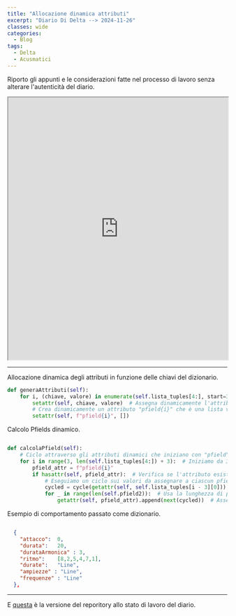 ```yaml
---
title: "Allocazione dinamica attributi"
excerpt: "Diario Di Delta --> 2024-11-26"
classes: wide
categories:
  - Blog
tags:
  - Delta
  - Acusmatici
---
```


Riporto gli appunti e le considerazioni fatte nel processo di lavoro senza alterare l'autenticità del diario.

<iframe src="https://docs.google.com/viewer?url=https://s-e-a-m.github.io/giulio-romano-de-mattia/assets/docs/2024-11-26_deltaBlog.pdf&embedded=true" width="100%" height="600px"></iframe>

---

Allocazione dinamica degli attributi in funzione delle chiavi del dizionario.    
```python
def generaAttributi(self):
    for i, (chiave, valore) in enumerate(self.lista_tuples[4:], start=3):
        setattr(self, chiave, valore)  # Assegna dinamicamente l'attributo
        # Crea dinamicamente un attributo "pfield{i}" che è una lista vuota
        setattr(self, f"pfield{i}", [])

```

Calcolo Pfields dinamico.   
```python

def calcolaPfield(self):
    # Ciclo attraverso gli attributi dinamici che iniziano con "pfield"
    for i in range(3, len(self.lista_tuples[4:]) + 3):  # Iniziamo da 3 per "pfield3"
        pfield_attr = f"pfield{i}"
        if hasattr(self, pfield_attr):  # Verifica se l'attributo esiste
            # Eseguiamo un ciclo sui valori da assegnare a ciascun pfield
            cycled = cycle(getattr(self, self.lista_tuples[i - 3][0]))  # Recuperiamo la lista da associare
            for _ in range(len(self.pfield2)):  # Usa la lunghezza di pfield2 per il ciclo
                getattr(self, pfield_attr).append(next(cycled))  # Assegna i valori dinamicamente
```

Esempio di comportamento passato come dizionario.    
```json

  {
    "attacco":  0,
    "durata":   20,
    "durataArmonica" : 3,
    "ritmo":    [8,2,5,4,7,1],
    "durate":   "Line",
    "ampiezze" : "Line",
    "frequenze" : "Line"
  },
```

---
E [questa](https://github.com/DMGiulioRomano/delta/tree/a31089fb48ab831412bd4e9ccf59474e34cbd093) è la versione del reporitory allo stato di lavoro del diario.

